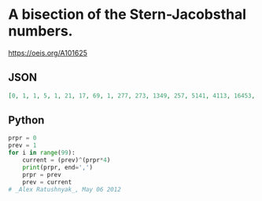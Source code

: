 # A bisection of the Stern\-Jacobsthal numbers\.
https://oeis.org/A101625
## JSON
```JSON
[0, 1, 1, 5, 1, 21, 17, 69, 1, 277, 273, 1349, 257, 5141, 4113, 16453, 1, 65813, 65809, 329029, 65793, 1381397, 1118225, 4538437, 65537, 18088213, 17826065, 88081733, 16777473, 335549461, 268439569, 1073758277, 1, 4295033109, 4295033105]
```
## Python
```Python
prpr = 0
prev = 1
for i in range(99):
    current = (prev)^(prpr*4)
    print(prpr, end=',')
    prpr = prev
    prev = current
# _Alex Ratushnyak_, May 06 2012
```
